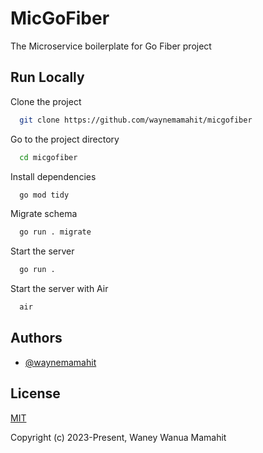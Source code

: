 
# MicGoFiber

The Microservice boilerplate for Go Fiber project

## Run Locally

Clone the project

```bash
  git clone https://github.com/waynemamahit/micgofiber
```

Go to the project directory

```bash
  cd micgofiber
```

Install dependencies

```bash
  go mod tidy
```

Migrate schema

```bash
  go run . migrate
```

Start the server

```bash
  go run .
```

Start the server with Air

```bash
  air
```


## Authors

- [@waynemamahit](https://www.github.com/waynemamahit)


## License

[MIT](https://github.com/waynemamahit/micgofiber/blob/main/LICENSE)

Copyright (c) 2023-Present, Waney Wanua Mamahit
